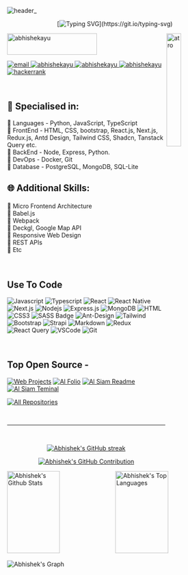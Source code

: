 ![header_](https://user-images.githubusercontent.com/64314222/157037595-5bec952f-d3c5-41d3-a1fb-bca50f7715e1.png)

<div align = "center">
	
[![Typing SVG](https://readme-typing-svg.herokuapp.com?color=%2336BCF7&center=true&vCenter=true&width=600&lines=Hi+👋,+I+am+Abhishek+Verma!;+I+am+a+Full-Stack+Developer!;,Devoted+to+Learning+and+Exploring+New+Technologies+!;)](https://git.io/typing-svg)

</div>

<!-- <h1 align="center">Hi <img src="https://media.giphy.com/media/hvRJCLFzcasrR4ia7z/giphy.gif" width="28"> , I'm Abhishek Patel</h1> -->

<!-- <p align="left"> <img src="https://komarev.com/ghpvc/?username=abhishekayu&label=Profile%20views&color=0e75b6&style=flat" alt="abhishekayu" /> </p> -->





<img src="https://github.com/ayu3008/Update-History/assets/154059988/b6a0a575-d95f-4238-a459-b6d20e326d34" alt="atro" align="right" width="26%">

<p>

<a href="https://www.buymeacoffee.com/abhishekayu"> <img  src="https://cdn.buymeacoffee.com/buttons/v2/default-yellow.png" height="50" width="210" alt="abhishekayu" /></a>

<a href="mailto:imdarkcoder@gmail.com" target="_blank">
  <img src="https://img.shields.io/badge/Email-D14836?style=for-the-badge&logo=gmail&logoColor=white" alt="email"/>
</a>

 <a href="https://portfolio-nu-eight-76.vercel.app/" target="_blank">
  <img src="https://img.shields.io/badge/Portfolio-DC143C?style=for-the-badge&logo=medium&logoColor=white" alt="abhishekayu" />
 </a>
 <a href="https://www.linkedin.com/in/abhishek-ayu/" target="_blank">
  <img src="https://img.shields.io/badge/LinkedIn-0077B5?style=for-the-badge&logo=linkedin&logoColor=white" alt="abhishekayu"/>
 </a> 
<a href="https://codepen.io/abhishekayu" target="_blank">
  <img src="https://img.shields.io/badge/CodePen-000000?style=for-the-badge&logo=codepen&logoColor=white" alt="abhishekayu"/>
</a>

<a href="https://www.hackerrank.com/abhishekayu" target="_blank">
  <img src="https://img.shields.io/badge/HackerRank-2EC866?style=for-the-badge&logo=hackerrank&logoColor=white" alt="hackerrank"/>
</a>
<!--  <a href="https://instagram.com/alsiam_dev" target="_blank">
  <img src="https://img.shields.io/badge/Instagram-fe4164?style=for-the-badge&logo=instagram&logoColor=white" alt="alsiam" />
 </a>  -->
</p>
<br />  
<h2>🥇 Specialised in:</h2>
<p> 🔸 Languages - Python, JavaScript, TypeScript
<br>🔸 FrontEnd - HTML, CSS, bootstrap, React.js, Next.js, Redux.js, Antd Design, Tailwind CSS, Shadcn, Tanstack Query etc. 
<br>🔸 BackEnd - Node, Express, Python.
<br>🔸 DevOps - Docker, Git
<br>🔸 Database - PostgreSQL, MongoDB, SQL-Lite
<p>
<h2>

🌐 Additional Skills:
</h2>
<p> 🔸 Micro Frontend Architecture
<br>🔸 Babel.js
<br>🔸 Webpack
<br>🔸 Deckgl, Google Map API
<br>🔸 Responsive Web Design
<br>🔸 REST APIs
<br>🔸 Etc
</p>
<br/>

## Use To Code

![Javascript](https://img.shields.io/badge/Javascript-F0DB4F?style=for-the-badge&labelColor=black&logo=javascript&logoColor=F0DB4F)
![Typescript](https://img.shields.io/badge/Typescript-007acc?style=for-the-badge&labelColor=black&logo=typescript&logoColor=007acc)
![React](https://img.shields.io/badge/-React-61DBFB?style=for-the-badge&labelColor=black&logo=react&logoColor=61DBFB)
![React Native](https://img.shields.io/badge/React_Native-20232A?style=for-the-badge&logo=react&logoColor=61DAFB)
![Next.js](https://img.shields.io/badge/next.js-000000?style=for-the-badge&logo=nextdotjs&logoColor=white)
![Nodejs](https://img.shields.io/badge/Nodejs-3C873A?style=for-the-badge&labelColor=black&logo=node.js&logoColor=3C873A)
![Express.js](https://img.shields.io/badge/Express.js-000000?style=for-the-badge&logo=express&logoColor=white)
![MongoDB](https://img.shields.io/badge/MongoDB-4EA94B?style=for-the-badge&logo=mongodb&logoColor=white)
![HTML](https://img.shields.io/badge/HTML5-E34F26?style=for-the-badge&logo=html5&logoColor=white)
![CSS3](https://img.shields.io/badge/CSS3-1572B6?style=for-the-badge&logo=css3&logoColor=white)
![SASS Badge](https://img.shields.io/badge/Sass-CC6699?style=for-the-badge&logo=sass&logoColor=white)
![Ant-Design](https://img.shields.io/badge/AntDesign-0170FE?style=for-the-badge&logo=antdesign&logoColor=white)
![Tailwind](https://img.shields.io/badge/Tailwind_CSS-092749?style=for-the-badge&logo=tailwindcss&logoColor=06B6D4&labelColor=000000)
![Bootstrap](https://img.shields.io/badge/Bootstrap-563D7C?style=for-the-badge&logo=bootstrap&logoColor=white)
![Strapi](https://img.shields.io/badge/strapi-2E7EEA?style=for-the-badge&logo=strapi&logoColor=white)
![Markdown](https://img.shields.io/badge/Markdown-000000?style=for-the-badge&logo=markdown&logoColor=white)
![Redux](https://img.shields.io/badge/Redux-593D88?style=for-the-badge&logo=redux&logoColor=white)
![React Query](https://img.shields.io/badge/-React_Query-FF4154?style=for-the-badge&logo=react%20query&logoColor=white)
![VSCode](https://img.shields.io/badge/Visual_Studio-0078d7?style=for-the-badge&logo=visual%20studio&logoColor=white)
![Git](https://img.shields.io/badge/Git-F05032?style=for-the-badge&logo=git&logoColor=white)

<br/>

## Top Open Source -
[![Web Projects](https://github-readme-stats.vercel.app/api/pin/?username=abhishekayu&repo=npm-profiler&border_color=7F3FBF&bg_color=0D1117&title_color=C9D1D9&text_color=8B949E&icon_color=7F3FBF)](https://github.com/abhishekayu/3D-Saturn-Three.js-Example)
[![Al Folio](https://github-readme-stats.vercel.app/api/pin/?username=abhishekayu&repo=webSecure-storage&border_color=7F3FBF&bg_color=0D1117&title_color=C9D1D9&text_color=8B949E&icon_color=7F3FBF)](https://github.com/abhishekayu/3D-Jupiter-Three.js-Example)
[![Al Siam Readme](https://github-readme-stats.vercel.app/api/pin/?username=abhishekayu&repo=nasa-informative&border_color=7F3FBF&bg_color=0D1117&title_color=C9D1D9&text_color=8B949E&icon_color=7F3FBF)](https://github.com/abhishekayu/nasa-informative)
[![Al Siam Teminal](https://github-readme-stats.vercel.app/api/pin/?username=abhishekayu&repo=API-Health-Moniter&border_color=7F3FBF&bg_color=0D1117&title_color=C9D1D9&text_color=8B949E&icon_color=7F3FBF)](https://github.com/abhishekayu/3D-Earth-and-Moon-Three.js-Example)

<p align="left">
  <a href="https://github.com/abhishekayu?tab=repositories" target="_blank"><img alt="All Repositories" title="All Repositories" src="https://img.shields.io/badge/-All%20Repos-2962FF?style=for-the-badge&logo=koding&logoColor=white"/></a>
</p>

<br/>
<hr/>
<br/>

<p align="center">
  <a href="https://github.com/abhishekayu">
    <img src="https://github-readme-streak-stats.herokuapp.com/?user=abhishekayu&theme=radical&border=7F3FBF&background=0D1117" alt="Abhishek's GitHub streak"/>
  </a>
</p>

<p align="center">
  <a href="https://github.com/abhishekayu">
    <img src="https://github-profile-summary-cards.vercel.app/api/cards/profile-details?username=abhishekayu&theme=radical" alt="Abhishek's GitHub Contribution"/>
  </a>
</p>

<a> 
    <a href="https://github.com/abhishekayu"><img alt="Abhishek's Github Stats" src="https://denvercoder1-github-readme-stats.vercel.app/api?username=abhishekayu&show_icons=true&count_private=true&theme=react&border_color=7F3FBF&bg_color=0D1117&title_color=F85D7F&icon_color=F8D866" height="192px" width="49.5%"/></a>
  <a href="https://github.com/abhishekayu"><img alt="Abhishek's Top Languages" src="https://denvercoder1-github-readme-stats.vercel.app/api/top-langs/?username=abhishekayu&langs_count=8&layout=compact&theme=react&border_color=7F3FBF&bg_color=0D1117&title_color=F85D7F&icon_color=F8D866" height="192px" width="49.5%"/></a>
  <br/>
</a>


![Abhishek's Graph](https://github-readme-activity-graph.vercel.app/graph?username=abhishekayu&custom_title=Abhishek%Verma's%20GitHub%20Activity%20Graph&bg_color=0D1117&color=7F3FBF&line=7F3FBF&point=7F3FBF&area_color=FFFFFF&title_color=FFFFFF&area=true)
